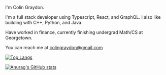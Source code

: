 I'm Colin Graydon.

I'm a full stack developer using Typescript, React, and GraphQL. I also like building with C++, Python, and Java.

Have worked in finance, currently finishing undergrad Math/CS at Georgetown.

You can reach me at colingraydon@gmail.com


[![Top Langs](https://github-readme-stats.vercel.app/api/top-langs/?username=colingraydon)](https://github.com/colingraydon/github-readme-stats)

[![Anurag's GitHub stats](https://github-readme-stats.vercel.app/api?username=colingraydon)](https://github.com/colingraydon/github-readme-stats)
<!---
colingraydon/colingraydon is a ✨ special ✨ repository because its `README.md` (this file) appears on your GitHub profile.
You can click the Preview link to take a look at your changes.
--->
